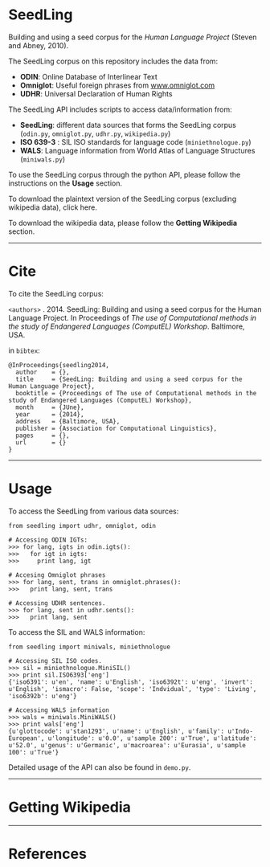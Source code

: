 SeedLing
========

Building and using a seed corpus for the *Human Language Project* (Steven and Abney, 2010).

The SeedLing corpus on this repository includes the data from:
*  **ODIN**: Online Database of Interlinear Text 
*  **Omniglot**: Useful foreign phrases from www.omniglot.com
*  **UDHR**: Universal Declaration of Human Rights

The SeedLing API includes scripts to access data/information from:
* **SeedLing**: different data sources that forms the SeedLing corpus (`odin.py`, `omniglot.py`, `udhr.py`, `wikipedia.py`)
* **ISO 639-3** : SIL ISO standards for language code (`miniethnologue.py`)
* **WALS**: Language information from World Atlas of Language Structures (`miniwals.py`)


To use the SeedLing corpus through the python API, please follow the instructions on the **Usage** section.

To download the plaintext version of the SeedLing corpus (excluding wikipedia data), click here.

To download the wikipedia data, please follow the **Getting Wikipedia** section.


***
Cite
=====

To cite the SeedLing corpus:

`<authors>` . 2014. SeedLing: Building and using a seed corpus for the Human Language Project. In Proceedings of
*The use of Computational methods in the study of Endangered Languages (ComputEL) Workshop*. Baltimore, USA.

in `bibtex`:

```
@InProceedings{seedling2014,
  author    = {},
  title     = {SeedLing: Building and using a seed corpus for the Human Language Project},
  booktitle = {Proceedings of The use of Computational methods in the study of Endangered Languages (ComputEL) Workshop},
  month     = {JUne},
  year      = {2014},
  address   = {Baltimore, USA},
  publisher = {Association for Computational Linguistics},
  pages     = {},
  url       = {}
}
```


***
Usage
=====

To access the SeedLing from various data sources:

```
from seedling import udhr, omniglot, odin

# Accessing ODIN IGTs:
>>> for lang, igts in odin.igts():
>>>   for igt in igts:
>>>     print lang, igt

# Accesing Omniglot phrases
>>> for lang, sent, trans in omniglot.phrases():
>>>   print lang, sent, trans

# Accessing UDHR sentences.
>>> for lang, sent in udhr.sents():
>>>   print lang, sent
```

To access the SIL and WALS information:

```
from seedling import miniwals, miniethnologue

# Accessing SIL ISO codes.
>>> sil = miniethnologue.MiniSIL()
>>> print sil.ISO6393['eng']
{'iso6391': u'en', 'name': u'English', 'iso6392t': u'eng', 'invert': u'English', 'ismacro': False, 'scope': 'Indvidual', 'type': 'Living', 'iso6392b': u'eng'}

# Accessing WALS information
>>> wals = miniwals.MiniWALS()
>>> print wals['eng']
{u'glottocode': u'stan1293', u'name': u'English', u'family': u'Indo-European', u'longitude': u'0.0', u'sample 200': u'True', u'latitude': u'52.0', u'genus': u'Germanic', u'macroarea': u'Eurasia', u'sample 100': u'True'}
```

Detailed usage of the API can also be found in `demo.py`.


***
Getting Wikipedia
====

***
References
====


